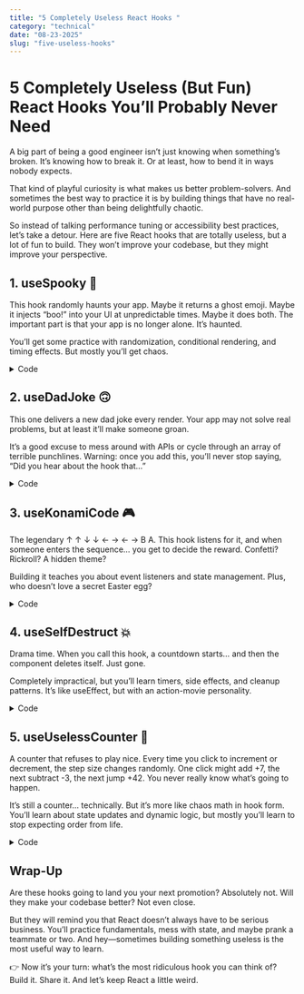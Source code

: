 ```yaml
---
title: "5 Completely Useless React Hooks "
category: "technical"
date: "08-23-2025"
slug: "five-useless-hooks"
---
```


# 5 Completely Useless (But Fun) React Hooks You’ll Probably Never Need

A big part of being a good engineer isn’t just knowing when something’s broken. It’s knowing how to break it. Or at least, how to bend it in ways nobody expects.

That kind of playful curiosity is what makes us better problem-solvers. And sometimes the best way to practice it is by building things that have no real-world purpose other than being delightfully chaotic.

So instead of talking performance tuning or accessibility best practices, let’s take a detour. Here are five React hooks that are totally useless, but a lot of fun to build. They won’t improve your codebase, but they might improve your perspective.

## 1. useSpooky 👻

This hook randomly haunts your app. Maybe it returns a ghost emoji. Maybe it injects “boo!” into your UI at unpredictable times. Maybe it does both. The important part is that your app is no longer alone. It’s haunted.

You’ll get some practice with randomization, conditional rendering, and timing effects. But mostly you’ll get chaos.

<details>
  <summary>Code</summary>
  
  ```tsx
export const useSpooky = () => {
  const [isHaunted, setIsHaunted] = useState(false);

  useEffect(() => {
    if (!isHaunted) return;

    const randomDelay = Math.floor(Math.random() * 5000) + 1000; // Random delay between 1s and 6s
    const timeoutDelayId = setTimeout(() => {
      setIsHaunted(true);
    }, randomDelay);

    const spookyStrings = ["👻", "Boo!", "🎃", "Return the Slab!"];
    const randomIndex = Math.floor(Math.random() * spookyStrings.length);
    const spookyString = spookyStrings[randomIndex];
    const spookyElement = document.createElement("div");

    // Set up the spooky element with base styles and content or you can use a class
    spookyElement.className = "spooky-element"; // Optional: add a class for styling
    spookyElement.textContent = spookyString;
    spookyElement.style.position = "fixed";
    spookyElement.style.top = "50%";
    spookyElement.style.left = "50%";
    spookyElement.style.transform = "translate(-50%, -50%)";
    spookyElement.style.fontSize = "2rem";

    const randomTimeout = Math.floor(Math.random() * 5000) + 1000; // Random timeout between 1s and 6s
    spookyElement.style.transition = `opacity ${randomTimeout}ms ease-in-out`;
    spookyElement.style.opacity = "0.8";

    document.body.appendChild(spookyElement);

    const timeoutId = setTimeout(() => {
      document.body.removeChild(spookyElement);
      setIsHaunted(false);
    }, randomTimeout + 1000); // Keep the spooky element for an additional second after the fade-out

    return () => {
      clearTimeout(timeoutDelayId);
      clearTimeout(timeoutId);
    };
  }, [isHaunted]);

  return { isHaunted, setIsHaunted };
};
  ```
</details>

## 2. useDadJoke 🙃

This one delivers a new dad joke every render. Your app may not solve real problems, but at least it’ll make someone groan.

It’s a good excuse to mess around with APIs or cycle through an array of terrible punchlines. Warning: once you add this, you’ll never stop saying, “Did you hear about the hook that…”

<details>
  <summary>Code</summary>
  
  ```tsx
  const useDadJoke = () => {
  const fetchDadJoke = async () => {
    try {
      const response = await fetch("https://icanhazdadjoke.com/", {
        headers: {
          Accept: "application/json",
        },
      });
      if (!response.ok) {
        throw new Error("Network response was not ok"); // You should have better error handling here
      }
      const data = await response.json();
      return data.joke;
    } catch (error) {
      console.error("Failed to fetch dad joke:", error);
      return "Dad joke not available at the moment.";
    }
  };

  return { fetchDadJoke };
};
  ```
</details>

## 3. useKonamiCode 🎮

The legendary ↑ ↑ ↓ ↓ ← → ← → B A. This hook listens for it, and when someone enters the sequence… you get to decide the reward. Confetti? Rickroll? A hidden theme?

Building it teaches you about event listeners and state management. Plus, who doesn’t love a secret Easter egg?

<details>
  <summary>Code</summary>
  
  ```tsx
  import { useCallback, useEffect } from "react";
  const useKonamiCode = (callback: () => void) => {
  const konamiCode =
    "ArrowUp,ArrowUp,ArrowDown,ArrowDown,ArrowLeft,ArrowRight,ArrowLeft,ArrowRight,B,A";

  const handleKeyDown = useCallback(
    (event: KeyboardEvent) => {
      const pressedKeys = [];
      pressedKeys.push(event.key);

      if (pressedKeys.join(",") === konamiCode) {
        callback();
        pressedKeys.length = 0; // Reset the array after triggering the callback
      }
    },
    [callback, konamiCode]
  );

  useEffect(() => {
    window.addEventListener("keydown", handleKeyDown);
    return () => {
      window.removeEventListener("keydown", handleKeyDown);
    };
  }, [handleKeyDown]);
};
  ```
</details>

## 4. useSelfDestruct 💥

Drama time. When you call this hook, a countdown starts… and then the component deletes itself. Just gone.

Completely impractical, but you’ll learn timers, side effects, and cleanup patterns. It’s like useEffect, but with an action-movie personality.

<details>
  <summary>Code</summary>
  
  ```tsx
    export const useSelfDestruct = (initialValue: number = 10) => {
  const [isMounted, setIsMounted] = useState(true);
  const [countdown, setCountdown] = useState(initialValue);
  useEffect(() => {
    if (!isMounted) return;

    const timer = setInterval(() => {
      setCountdown((prev) => {
        if (prev <= 1) {
          setIsMounted(false);
          clearInterval(timer);
          return 0;
        }
        return prev - 1;
      });
    }, 1000);

    return () => clearInterval(timer);
  }, [isMounted]);

  return {
    isMounted,
    countdown,
    reset: () => {
      setIsMounted(true);
      setCountdown(initialValue);
    },
  };
};
  ```
</details>

## 5. useUselessCounter 🔢

A counter that refuses to play nice. Every time you click to increment or decrement, the step size changes randomly. One click might add +7, the next subtract -3, the next jump +42. You never really know what’s going to happen.

It’s still a counter… technically. But it’s more like chaos math in hook form. You’ll learn about state updates and dynamic logic, but mostly you’ll learn to stop expecting order from life.

<details>
  <summary>Code</summary>
  
  ```tsx
  export const useUselessCounter = (initialValue: number = 0) => {
  const [count, setCount] = useState(initialValue);

  const increment = useCallback(() => {
    const step = Math.floor(Math.random() * 10) + 1; // Random step between 1 and 10
    setCount((prevCount) => prevCount + step);
  }, []);

  const decrement = useCallback(() => {
    const step = Math.floor(Math.random() * 10) + 1; // Random step between 1 and 10
    setCount((prevCount) => prevCount - step);
  }, []);

  return { count, increment, decrement };
};
  ```
</details>

## Wrap-Up

Are these hooks going to land you your next promotion? Absolutely not. Will they make your codebase better? Not even close.

But they will remind you that React doesn’t always have to be serious business. You’ll practice fundamentals, mess with state, and maybe prank a teammate or two. And hey—sometimes building something useless is the most useful way to learn.

👉 Now it’s your turn: what’s the most ridiculous hook you can think of? Build it. Share it. And let’s keep React a little weird.